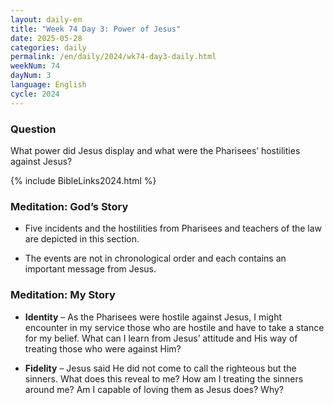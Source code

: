 ```yaml
---
layout: daily-en
title: "Week 74 Day 3: Power of Jesus"
date: 2025-05-28
categories: daily
permalink: /en/daily/2024/wk74-day3-daily.html
weekNum: 74
dayNum: 3
language: English
cycle: 2024
---
```


### Question     
What power did Jesus display and what were the Pharisees’ hostilities against Jesus?

{% include BibleLinks2024.html %} 

### Meditation: God’s Story   
+ Five incidents and the hostilities from Pharisees and teachers of the law are depicted in this section. 

+ The events are not in chronological order and each contains an important message from Jesus. 

### Meditation: My Story   
+ **Identity** – As the Pharisees were hostile against Jesus, I might encounter in my service those who are hostile and have to take a stance for my belief. What can I learn from Jesus’ attitude and His way of treating those who were against Him? 

+ **Fidelity** – Jesus said He did not come to call the righteous but the sinners. What does this reveal to me? How am I treating the sinners around me? Am I capable of loving them as Jesus does? Why? 
